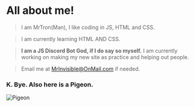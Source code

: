 # All about me!
> I am MrTron(Man), I like coding in JS, HTML and CSS.



> I am currently learning HTML AND CSS.

> **I am a JS Discord Bot God, if I do say so myself.**
I am currently working on making my new site as practice and helping out people.

>Email me at MrInvisible@OnMail.com if needed.

### K. Bye. Also here is a Pigeon.
![Pigeon](https://i2.wp.com/sitn.hms.harvard.edu/wp-content/uploads/2015/12/15621817783_18bc76922e_z.jpg)

